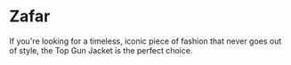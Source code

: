 # Zafar
If you're looking for a timeless, iconic piece of fashion that never goes out of style, the Top Gun Jacket is the perfect choice. 

